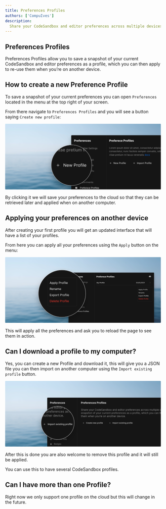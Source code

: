 ```yaml
---
title: Preferences Profiles
authors: ['CompuIves']
description:
  Share your CodeSandbox and editor preferences across multiple devices.
---
```


## Preferences Profiles

Preferences Profiles allow you to save a snapshot of your current CodeSandbox
and editor preferences as a profile, which you can then apply to re-use them
when you’re on another device.

## How to create a new Preference Profile

To save a snapshot of your current preferences you can open `Preferences`
located in the menu at the top right of your screen.

From there navigate to `Preferences Profiles` and you will see a button saying
`Create new profile`:

![Create a Profile](./images/preferences-create.png)

By clicking it we will save your preferences to the cloud so that they can be
retrieved later and applied when on another computer.

## Applying your preferences on another device

After creating your first profile you will get an updated interface that will
have a list of your profiles.

From here you can apply all your preferences using the `Apply` button on the
menu:

![Apply Profile](./images/preferences-apply.png)

This will apply all the preferences and ask you to reload the page to see them
in action.

## Can I download a profile to my computer?

Yes, you can create a new Profile and download it, this will give you a JSON
file you can then import on another computer using the `Import existing profile`
button.

![Import a Profile](./images/preferences-import.png)

After this is done you are also welcome to remove this profile and it will still
be applied.

You can use this to have several CodeSandbox profiles.

## Can I have more than one Profile?

Right now we only support one profile on the cloud but this will change in the
future.
